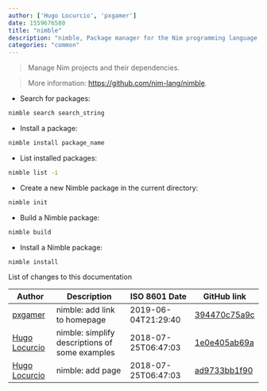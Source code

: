 ```yaml
---
author: ['Hugo Locurcio', 'pxgamer']
date: 1559676580
title: "nimble"
description: "nimble, Package manager for the Nim programming language."
categories: "common"
---
```

> Manage Nim projects and their dependencies.

> More information: <https://github.com/nim-lang/nimble>.

- Search for packages:

```bash
nimble search search_string
```

- Install a package:

```bash
nimble install package_name
```

- List installed packages:

```bash
nimble list -i
```

- Create a new Nimble package in the current directory:

```bash
nimble init
```

- Build a Nimble package:

```bash
nimble build
```

- Install a Nimble package:

```bash
nimble install
```
List of changes to this documentation


Author | Description | ISO 8601 Date | GitHub link
------|-----|-----|-----
[pxgamer](mailto:owzie123@gmail.com) | nimble: add link to homepage | 2019-06-04T21:29:40 | [394470c75a9c](https://github.com/tldr-pages/tldr/commit/394470c75a9c2c1dabcd260abe639f69abab5d35)
[Hugo Locurcio](mailto:hugo.locurcio@hugo.pro) | nimble: simplify descriptions of some examples | 2018-07-25T06:47:03 | [1e0e405ab69a](https://github.com/tldr-pages/tldr/commit/1e0e405ab69ac8863e52b8b6e1c2687d18668016)
[Hugo Locurcio](mailto:hugo.locurcio@hugo.pro) | nimble: add page | 2018-07-25T06:47:03 | [ad9733bb1f90](https://github.com/tldr-pages/tldr/commit/ad9733bb1f9048fd80028c671568ee093279df73)

